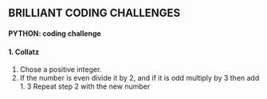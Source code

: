## BRILLIANT CODING CHALLENGES
#### PYTHON: coding challenge

#### 1. Collatz
1. Chose a positive integer.
2. If the number is even divide it by 2, and if it is odd multiply by 3 then add 1.
3 Repeat step 2 with the new number

